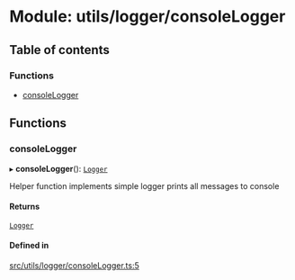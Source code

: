 # Module: utils/logger/consoleLogger

## Table of contents

### Functions

- [consoleLogger](utils_logger_consoleLogger.md#consolelogger)

## Functions

### consoleLogger

▸ **consoleLogger**(): [`Logger`](../interfaces/utils_logger_logger.Logger.md)

Helper function implements simple logger prints all messages to console

#### Returns

[`Logger`](../interfaces/utils_logger_logger.Logger.md)

#### Defined in

[src/utils/logger/consoleLogger.ts:5](https://github.com/golemfactory/golem-js/blob/c28a1b0/src/utils/logger/consoleLogger.ts#L5)
